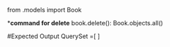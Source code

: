 from .models import Book

***command for delete**
book.delete():
Book.objects.all()

#Expected Output
 QuerySet =[ ]

